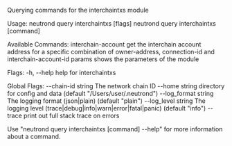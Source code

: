 Querying commands for the interchaintxs module

Usage:
  neutrond query interchaintxs [flags]
  neutrond query interchaintxs [command]

Available Commands:
  interchain-account get the interchain account address for a specific combination of owner-address, connection-id and interchain-account-id
  params             shows the parameters of the module

Flags:
  -h, --help   help for interchaintxs

Global Flags:
      --chain-id string     The network chain ID
      --home string         directory for config and data (default "/Users/user/.neutrond")
      --log_format string   The logging format (json|plain) (default "plain")
      --log_level string    The logging level (trace|debug|info|warn|error|fatal|panic) (default "info")
      --trace               print out full stack trace on errors

Use "neutrond query interchaintxs [command] --help" for more information about a command.
